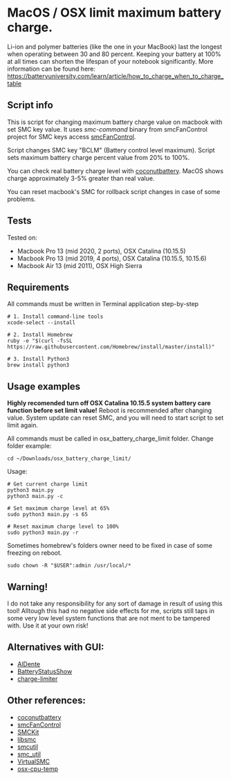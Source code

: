 MacOS / OSX limit maximum battery charge.
========================

Li-ion and polymer batteries (like the one in your MacBook) last the longest when operating between 30 and 80 percent. Keeping your battery at 100% at all times can shorten the lifespan of your notebook significantly. More information can be found here: https://batteryuniversity.com/learn/article/how_to_charge_when_to_charge_table

Script info
------------------------
This is script for changing maximum battery charge value on macbook with set SMC key value. 
It uses *smc-command* binary from smcFanControl project for SMC keys access [smcFanControl](https://github.com/hholtmann/smcFanControl "smcFanControl"). 

Script changes SMC key "BCLM" (Battery control level maximum). Script sets maximum battery charge percent value from 20% to 100%.

You can check real battery charge level with [coconutbattery](https://www.coconut-flavour.com/coconutbattery/). MacOS shows charge approximately 3-5% greater than real value.

You can reset macbook's SMC for rollback script changes in case of some problems.

Tests 
------------------------
Tested on:
- Macbook Pro 13 (mid 2020, 2 ports), OSX Catalina (10.15.5)
- Macbook Pro 13 (mid 2019, 4 ports), OSX Catalina (10.15.5, 10.15.6)
- Macbook Air 13 (mid 2011), OSX High Sierra

Requirements
------------------------
All commands must be written in Terminal application step-by-step
```
# 1. Install command-line tools
xcode-select --install

# 2. Install Homebrew
ruby -e "$(curl -fsSL https://raw.githubusercontent.com/Homebrew/install/master/install)"

# 3. Install Python3
brew install python3
```

Usage examples
------------------------
__Highly recomended turn off OSX Catalina 10.15.5 system battery care function before set limit value!__ Reboot is recommended after changing value.  System update can reset SMC, and you will need to start script to set limit again.

All commands must be called in osx_battery_charge_limit folder. Change folder example:

```
cd ~/Downloads/osx_battery_charge_limit/
```
Usage:
```
# Get current charge limit
python3 main.py
python3 main.py -c

# Set maximum charge level at 65%
sudo python3 main.py -s 65

# Reset maximum charge level to 100%
sudo python3 main.py -r
```
Sometimes homebrew's folders owner need to be fixed in case of some freezing on reboot.
```
sudo chown -R "$USER":admin /usr/local/*
```

Warning!
------------------------
I do not take any responsibility for any sort of damage in result of using this tool! Alltough this had no negative side effects for me, scripts still taps in some very low level system functions that are not ment to be tampered with. Use it at your own risk!

Alternatives with GUI:
------------------------
- [AlDente](https://github.com/davidwernhart/AlDente)
- [BatteryStatusShow](https://github.com/sicreative/BatteryStatusShow)
- [charge-limiter](https://github.com/godly-devotion/charge-limiter)

Other references:
------------------------
- [coconutbattery](https://www.coconut-flavour.com/coconutbattery/)
- [smcFanControl](https://github.com/hholtmann/smcFanControl)
- [SMCKit](https://github.com/beltex/SMCKit)
- [libsmc](https://github.com/beltex/libsmc)
- [smcutil](https://github.com/glexey/smcutil)
- [smc_util](https://github.com/alexleigh/smc_util)
- [VirtualSMC](https://github.com/acidanthera/VirtualSMC)
- [osx-cpu-temp](https://github.com/lavoiesl/osx-cpu-temp)

